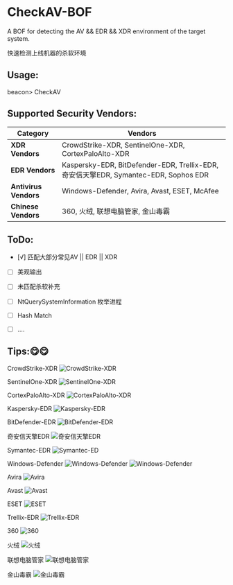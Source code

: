 # CheckAV-BOF
 A BOF for detecting the AV &amp;&amp; EDR &amp;&amp;  XDR  environment of the target system. 
 
 快速检测上线机器的杀软环境

## Usage: 
beacon> CheckAV

## Supported Security Vendors:

| **Category**         | **Vendors**                              |
|-----------------------|------------------------------------------|
| **XDR Vendors**       | CrowdStrike-XDR, SentinelOne-XDR, CortexPaloAlto-XDR |
| **EDR Vendors**       | Kaspersky-EDR, BitDefender-EDR, Trellix-EDR, 奇安信天擎EDR, Symantec-EDR, Sophos EDR|
| **Antivirus Vendors** | Windows-Defender, Avira, Avast, ESET, McAfee   |
| **Chinese Vendors**   | 360, 火绒, 联想电脑管家, 金山毒霸       |

## ToDo:
- [√] 匹配大部分常见AV || EDR || XDR
- [ ] 美观输出
- [ ] 未匹配杀软补充 
- [ ] NtQuerySystemInformation 枚举进程
- [ ] Hash Match
- [ ] ....



## Tips:😋😋
CrowdStrike-XDR
![CrowdStrike-XDR](https://github.com/juruo-wankli/CheckAV-BOF/blob/main/img/CrowdStrikeXDR.png)

SentinelOne-XDR
![SentinelOne-XDR](https://github.com/juruo-wankli/CheckAV-BOF/blob/main/img/SentinelOneXDR.png)

CortexPaloAlto-XDR
![CortexPaloAlto-XDR](https://github.com/juruo-wankli/CheckAV-BOF/blob/main/img/CortexPaloaltoXDR.png)

Kaspersky-EDR
![Kaspersky-EDR](https://github.com/juruo-wankli/CheckAV-BOF/blob/main/img/Kaspersky.png)

BitDefender-EDR
![BitDefender-EDR](https://github.com/juruo-wankli/CheckAV-BOF/blob/main/img/BitDefenderEDR.png)

奇安信天擎EDR
![奇安信天擎EDR](https://github.com/juruo-wankli/CheckAV-BOF/blob/main/img/QAXtianqingEDR.png)

Symantec-EDR
![Symantec-ED](https://github.com/juruo-wankli/CheckAV-BOF/blob/main/img/SymantecEDR.png)

Windows-Defender
![Windows-Defender](https://github.com/juruo-wankli/CheckAV-BOF/blob/main/img/WindowsDefender2016.png)
![Windows-Defender](https://github.com/juruo-wankli/CheckAV-BOF/blob/main/img/WindowsDefenderWin10.png)

Avira
![Avira](https://github.com/juruo-wankli/CheckAV-BOF/blob/main/img/Avira.png)

Avast
![Avast](https://github.com/juruo-wankli/CheckAV-BOF/blob/main/img/Avast.png)

ESET
![ESET](https://github.com/juruo-wankli/CheckAV-BOF/blob/main/img/ESET.png)

Trellix-EDR
![Trellix-EDR](https://github.com/juruo-wankli/CheckAV-BOF/blob/main/img/TrelixEDR.png)

360
![360](https://github.com/juruo-wankli/CheckAV-BOF/blob/main/img/360.png)

火绒
![火绒](https://github.com/juruo-wankli/CheckAV-BOF/blob/main/img/huorong.png)

联想电脑管家
![联想电脑管家](https://github.com/juruo-wankli/CheckAV-BOF/blob/main/img/Lenovo.png)

金山毒霸
![金山毒霸](https://github.com/juruo-wankli/CheckAV-BOF/blob/main/img/jinshanduba.png)
